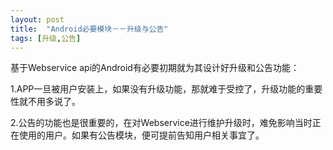 ```yaml
---
layout: post
title:  "Android必要模块－－升级与公告"
tags: [升级,公告]
---
```

基于Webservice api的Android有必要初期就为其设计好升级和公告功能：

1.APP一旦被用户安装上，如果没有升级功能，那就难于受控了，升级功能的重要性就不用多说了。

2.公告的功能也是很重要的，在对Webservice进行维护升级时，难免影响当时正在使用的用户。如果有公告模块，便可提前告知用户相关事宜了。